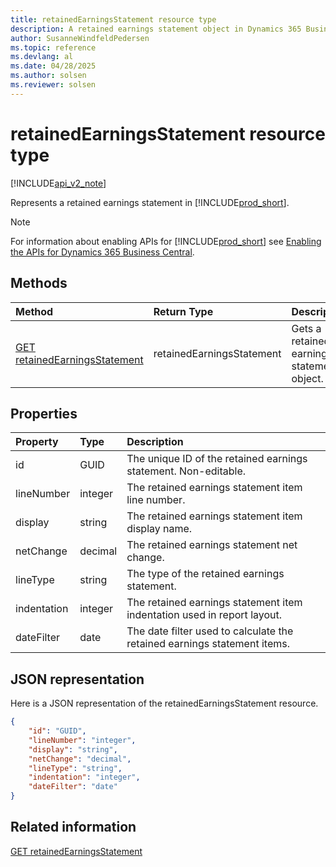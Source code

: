 ```yaml
---
title: retainedEarningsStatement resource type  
description: A retained earnings statement object in Dynamics 365 Business Central.
author: SusanneWindfeldPedersen
ms.topic: reference
ms.devlang: al
ms.date: 04/28/2025
ms.author: solsen
ms.reviewer: solsen
---
```


# retainedEarningsStatement resource type

[!INCLUDE[api_v2_note](../../../includes/api_v2_note.md)]

Represents a retained earnings statement in [!INCLUDE[prod_short](../../../includes/prod_short.md)].

> [!NOTE]
> For information about enabling APIs for [!INCLUDE[prod_short](../../../includes/prod_short.md)] see [Enabling the APIs for Dynamics 365 Business Central](../enabling-apis-for-dynamics-nav.md).

## Methods

| Method | Return Type|Description |
|:--------------------|:-----------|:-------------------------|
|[GET retainedEarningsStatement](../api/dynamics_retainedearningsstatement_get.md)|retainedEarningsStatement|Gets a retained earnings statement object.|

## Properties

| Property           | Type   |Description     |
|:-------------------|:-------|:---------------|
|id|GUID|The unique ID of the retained earnings statement. Non-editable.|
|lineNumber|integer|The retained earnings statement item line number.|
|display|string|The retained earnings statement item display name.|
|netChange|decimal|The retained earnings statement net change. |
|lineType|string|The type of the retained earnings statement.|
|indentation|integer|The retained earnings statement item indentation used in report layout.|
|dateFilter|date|The date filter used to calculate the retained earnings statement items.|

## JSON representation

Here is a JSON representation of the retainedEarningsStatement resource.


```json
{
    "id": "GUID",
    "lineNumber": "integer",
    "display": "string",
    "netChange": "decimal",
    "lineType": "string",
    "indentation": "integer",
    "dateFilter": "date"
}
```

## Related information

[GET retainedEarningsStatement](../api/dynamics_retainedEarningsStatement_Get.md)
